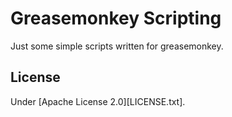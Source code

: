 # Greasemonkey Scripting

Just some simple scripts written for greasemonkey.

## License

Under [Apache License 2.0][LICENSE.txt].
